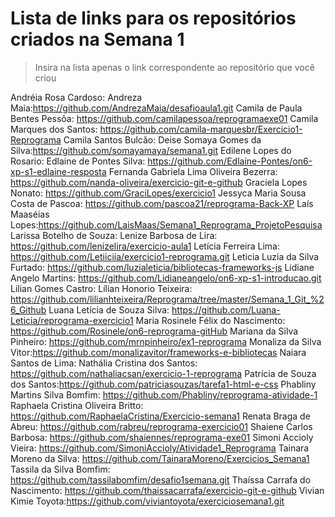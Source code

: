 # Lista de links para os repositórios criados na Semana 1

> Insira na lista apenas o link correspondente ao repositório que você criou  

Andréia Rosa Cardoso:
Andreza Maia:https://github.com/AndrezaMaia/desafioaula1.git
Camila de Paula Bentes Pessôa: https://github.com/camilapessoa/reprogramaexe01
Camila Marques dos Santos: https://github.com/camila-marquesbr/Exercicio1-Reprograma
Camila Santos Bulcão:
Deise Somaya Gomes da Silva:https://github.com/somayamaya/semana1.git
Edilene Lopes do Rosario:
Edlaine de Pontes Silva: https://github.com/Edlaine-Pontes/on6-xp-s1-edlaine-resposta
Fernanda Gabriela Lima Oliveira Bezerra: https://github.com/nanda-oliveira/exercicio-git-e-github
Graciela Lopes Nonato: https://github.com/GraciLopes/exercicio1
Jessyca Maria Sousa Costa de Pascoa: https://github.com/pascoa21/reprograma-Back-XP
Laís Maaséias Lopes:https://github.com/LaisMaas/Semana1_Reprograma_ProjetoPesquisa
Larissa Botelho de Souza:
Lenize Barbosa de Lira: https://github.com/lenizelira/exercicio-aula1
Letícia Ferreira Lima: https://github.com/Letiiciia/exercicio1-reprograma.git
Leticia Luzia da Silva Furtado: https://github.com/luzialeticia/bibliotecas-frameworks-js
Lidiane Angelo Martins: https://github.com/Lidianeangelo/on6-xp-s1-introducao.git
Lilian Gomes Castro:
Lílian Honorio Teixeira: https://github.com/lilianhteixeira/Reprograma/tree/master/Semana_1_Git_%26_Github
Luana Letícia de Souza Silva: https://github.com/Luana-Leticia/reprograma-exercicio1
Maria Rosinele Félix do Nascimento: https://github.com/Rosinele/on6-reprograma-gitHub
Mariana da Silva Pinheiro: https://github.com/mrnpinheiro/ex1-reprograma
Monaliza da Silva Vitor:https://github.com/monalizavitor/frameworks-e-bibliotecas
Naiara Santos de Lima:
Nathália Cristina dos Santos: https://github.com/nathaliacsan/exercicio-1-reprograma
Patrícia de Souza dos Santos:https://github.com/patriciasouzas/tarefa1-html-e-css
Phabliny Martins Silva Bomfim: https://github.com/Phabliny/reprograma-atividade-1
Raphaela Cristina Oliveira Britto: https://github.com/RaphaelaCristina/Exercicio-semana1
Renata Braga de Abreu: https://github.com/rabreu/reprograma-exercicio01
Shaiene Carlos Barbosa: https://github.com/shaiennes/reprograma-exe01 
Simoni Accioly Vieira: https://github.com/SimoniAccioly/Atividade1_Reprograma
Tainara Moreno da Silva: https://github.com/TainaraMoreno/Exercicios_Semana1
Tassila da Silva Bomfim: https://github.com/tassilabomfim/desafio1semana.git
Thaíssa Carrafa do Nascimento: https://github.com/thaissacarrafa/exercicio-git-e-github
Vivian Kimie Toyota:https://github.com/viviantoyota/exerciciosemana1.git
